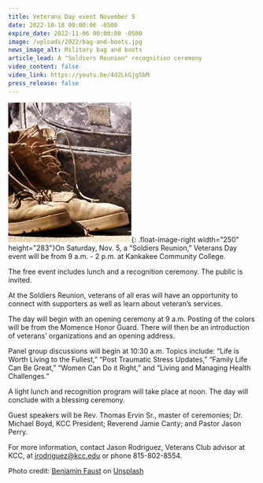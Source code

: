 ```yaml
---
title: Veterans Day event November 5
date: 2022-10-18 00:00:00 -0500
expire_date: 2022-11-06 00:00:00 -0500
image: /uploads/2022/bag-and-boots.jpg
news_image_alt: Military bag and boots
article_lead: A "Soldiers Reunion" recognition ceremony
video_content: false
video_link: https://youtu.be/4d2LkGjg5bM
press_release: false
---
```

![](/uploads/2022/bag-and-boots250x283.jpg){: .float-image-right width="250" height="283"}On Saturday, Nov. 5, a “Soldiers Reunion,” Veterans Day event will be from 9 a.m. - 2 p.m. at Kankakee Community College.

The free event includes lunch and a recognition ceremony. The public is invited.

At the Soldiers Reunion, veterans of all eras will have an opportunity to connect with supporters as well as learn about veteran’s services.

The day will begin with an opening ceremony at 9 a.m. Posting of the colors will be from the Momence Honor Guard. There will then be an introduction of veterans’ organizations and an opening address.

Panel group discussions will begin at 10:30 a.m. Topics include: “Life is Worth Living to the Fullest,” “Post Traumatic Stress Updates,” “Family Life Can Be Great,” “Women Can Do it Right,” and “Living and Managing Health Challenges.”

A light lunch and recognition program will take place at noon. The day will conclude with a blessing ceremony.

Guest speakers will be Rev. Thomas Ervin Sr., master of ceremonies; Dr. Michael Boyd, KCC President; Reverend Jamie Canty; and Pastor Jason Perry.

For more information, contact Jason Rodriguez, Veterans Club advisor at KCC, at [jrodriguez@kcc.edu](mailto:jrodriguez@kcc.edu) or phone 815-802-8554.

Photo credit: [Benjamin Faust](https://unsplash.com/@benjamin_faust?utm_source=unsplash&amp;utm_medium=referral&amp;utm_content=creditCopyText)&nbsp;on&nbsp;[Unsplash](https://unsplash.com/s/photos/veterans?utm_source=unsplash&amp;utm_medium=referral&amp;utm_content=creditCopyText)